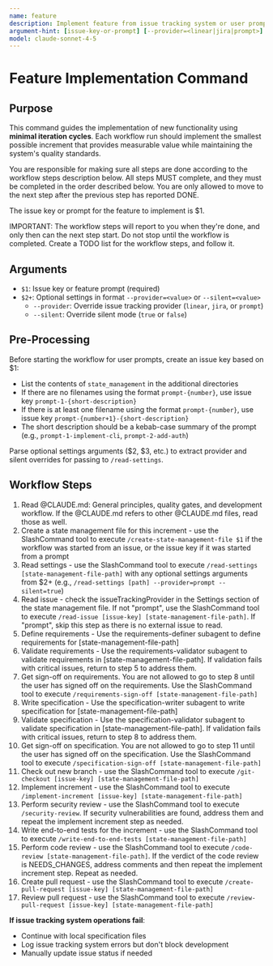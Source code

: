 ```yaml
---
name: feature
description: Implement feature from issue tracking system or user prompt
argument-hint: [issue-key-or-prompt] [--provider=<linear|jira|prompt>] [--silent=<true|false>]
model: claude-sonnet-4-5
---
```


# Feature Implementation Command

## Purpose

This command guides the implementation of new functionality using **minimal iteration cycles**. Each workflow run should implement the smallest possible increment that provides measurable value while maintaining the system's quality standards.

You are responsible for making sure all steps are done according to the workflow steps description below.
All steps MUST complete, and they must be completed in the order described below.
You are only allowed to move to the next step after the previous step has reported DONE.

The issue key or prompt for the feature to implement is $1.

IMPORTANT: The workflow steps will report to you when they're done, and only then can the next step start. Do not stop until the workflow is completed.
Create a TODO list for the workflow steps, and follow it.

## Arguments

- `$1`: Issue key or feature prompt (required)
- `$2+`: Optional settings in format `--provider=<value>` or `--silent=<value>`
  - `--provider`: Override issue tracking provider (`linear`, `jira`, or `prompt`)
  - `--silent`: Override silent mode (`true` or `false`)

## Pre-Processing

Before starting the workflow for user prompts, create an issue key based on $1:

- List the contents of `state_management` in the additional directories
- If there are no filenames using the format `prompt-{number}`, use issue key `prompt-1-{short-description}`
- If there is at least one filename using the format `prompt-{number}`, use issue key `prompt-{number+1}-{short-description}`
- The short description should be a kebab-case summary of the prompt (e.g., `prompt-1-implement-cli`, `prompt-2-add-auth`)

Parse optional settings arguments ($2, $3, etc.) to extract provider and silent overrides for passing to `/read-settings`.

## Workflow Steps

1. Read @CLAUDE.md: General principles, quality gates, and development workflow. If the @CLAUDE.md refers to other @CLAUDE.md files, read those as well.
2. Create a state management file for this increment - use the SlashCommand tool to execute `/create-state-management-file $1` if the workflow was started from an issue, or the issue key if it was started from a prompt
3. Read settings - use the SlashCommand tool to execute `/read-settings [state-management-file-path]` with any optional settings arguments from $2+ (e.g., `/read-settings [path] --provider=prompt --silent=true`)
4. Read issue - check the issueTrackingProvider in the Settings section of the state management file. If not "prompt", use the SlashCommand tool to execute `/read-issue [issue-key] [state-management-file-path]`. If "prompt", skip this step as there is no external issue to read.
5. Define requirements - Use the requirements-definer subagent to define requirements for [state-management-file-path]
6. Validate requirements - Use the requirements-validator subagent to validate requirements in [state-management-file-path]. If validation fails with critical issues, return to step 5 to address them.
7. Get sign-off on requirements. You are not allowed to go to step 8 until the user has signed off on the requirements. Use the SlashCommand tool to execute `/requirements-sign-off [state-management-file-path]`
8. Write specification - Use the specification-writer subagent to write specification for [state-management-file-path]
9. Validate specification - Use the specification-validator subagent to validate specification in [state-management-file-path]. If validation fails with critical issues, return to step 8 to address them.
10. Get sign-off on specification. You are not allowed to go to step 11 until the user has signed off on the specification. Use the SlashCommand tool to execute `/specification-sign-off [state-management-file-path]`
11. Check out new branch - use the SlashCommand tool to execute `/git-checkout [issue-key] [state-management-file-path]`
12. Implement increment - use the SlashCommand tool to execute `/implement-increment [issue-key] [state-management-file-path]`
13. Perform security review - use the SlashCommand tool to execute `/security-review`. If security vulnerabilities are found, address them and repeat the implement increment step as needed.
14. Write end-to-end tests for the increment - use the SlashCommand tool to execute `/write-end-to-end-tests [state-management-file-path]`
15. Perform code review - use the SlashCommand tool to execute `/code-review [state-management-file-path]`. If the verdict of the code review is NEEDS_CHANGES, address comments and then repeat the implement increment step. Repeat as needed.
16. Create pull request - use the SlashCommand tool to execute `/create-pull-request [issue-key] [state-management-file-path]`
17. Review pull request - use the SlashCommand tool to execute `/review-pull-request [issue-key] [state-management-file-path]`

**If issue tracking system operations fail**:

- Continue with local specification files
- Log issue tracking system errors but don't block development
- Manually update issue status if needed
